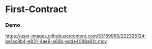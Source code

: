 # First-Contract

### Demo
https://user-images.githubusercontent.com/53159963/222335124-be1ac8b4-e831-4ae9-a66b-edde4088a81c.mov

